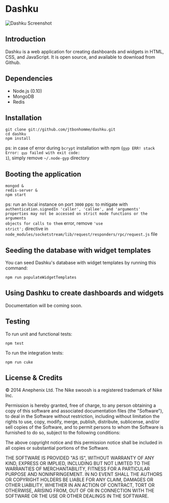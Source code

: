 Dashku
===

![Dashku Screenshot](https://raw.github.com/Anephenix/dashku/master/dashku-screenshot.png)

Introduction
---

Dashku is a web application for creating dashboards and widgets in HTML, CSS, and JavaScript. It is open source, and available to download from Github.


Dependencies
---

- Node.js (0.10)
- MongoDB
- Redis

Installation
---

    git clone git://github.com/jtbonhomme/dashku.git
    cd dashku
    npm install

ps: in case of error during <code>bcrypt</code> installation with npm (<code>gyp ERR! stack Error: `gyp` failed with exit code: 1</code>), simply remove <code>~/.node-gyp</code> directory

Booting the application
---

    mongod &
    redis-server &
    npm start

ps: run an local instance on port <code>3000</code>
pps: to mitigate with <code>authentication.signedIn 'caller', 'callee', and 'arguments' properties may not be accessed on strict mode functions or the arguments objects for calls to them</code> error, remove <code>'use strict';</code> directive in  <code>node_modules/socketstream/lib/request/responders/rpc/request.js</code> file

Seeding the database with widget templates
---

You can seed Dashku's database with widget templates by running this command:

    npm run populateWidgetTemplates

Using Dashku to create dashboards and widgets
---

Documentation will be coming soon.

Testing
---

To run unit and functional tests:

    npm test

To run the integration tests:

    npm run cuke

License & Credits
---

&copy; 2014 Anephenix Ltd. The Nike swoosh is a registered trademark of Nike Inc.

Permission is hereby granted, free of charge, to any person obtaining a copy of this software and associated documentation files (the "Software"), to deal in the Software without restriction, including without limitation the rights to use, copy, modify, merge, publish, distribute, sublicense, and/or sell copies of the Software, and to permit persons to whom the Software is furnished to do so, subject to the following conditions:

The above copyright notice and this permission notice shall be included in all copies or substantial portions of the Software.

THE SOFTWARE IS PROVIDED "AS IS", WITHOUT WARRANTY OF ANY KIND, EXPRESS OR IMPLIED, INCLUDING BUT NOT LIMITED TO THE WARRANTIES OF MERCHANTABILITY, FITNESS FOR A PARTICULAR PURPOSE AND NONINFRINGEMENT. IN NO EVENT SHALL THE AUTHORS OR COPYRIGHT HOLDERS BE LIABLE FOR ANY CLAIM, DAMAGES OR OTHER LIABILITY, WHETHER IN AN ACTION OF CONTRACT, TORT OR OTHERWISE, ARISING FROM, OUT OF OR IN CONNECTION WITH THE SOFTWARE OR THE USE OR OTHER DEALINGS IN THE SOFTWARE.
